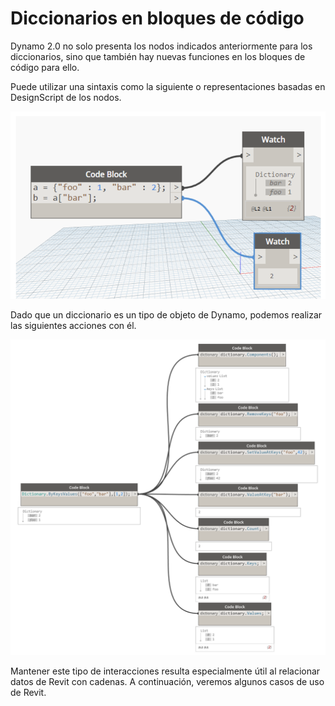 

# Diccionarios en bloques de código

Dynamo 2.0 no solo presenta los nodos indicados anteriormente para los diccionarios, sino que también hay nuevas funciones en los bloques de código para ello.

Puede utilizar una sintaxis como la siguiente o representaciones basadas en DesignScript de los nodos.

![IMAGEN](images/9-1/DYN20_Dictionary.png)

Dado que un diccionario es un tipo de objeto de Dynamo, podemos realizar las siguientes acciones con él.

![IMAGEN](images/9-3/9-3_dictionaryCodeBlocks.png)

Mantener este tipo de interacciones resulta especialmente útil al relacionar datos de Revit con cadenas. A continuación, veremos algunos casos de uso de Revit.


